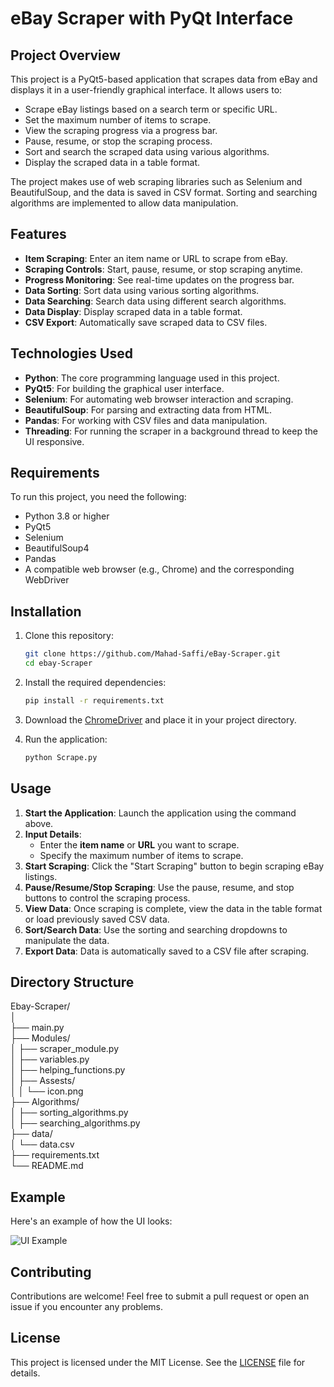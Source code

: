 # eBay Scraper with PyQt Interface

## Project Overview

This project is a PyQt5-based application that scrapes data from eBay and displays it in a user-friendly graphical interface. It allows users to:

- Scrape eBay listings based on a search term or specific URL.
- Set the maximum number of items to scrape.
- View the scraping progress via a progress bar.
- Pause, resume, or stop the scraping process.
- Sort and search the scraped data using various algorithms.
- Display the scraped data in a table format.

The project makes use of web scraping libraries such as Selenium and BeautifulSoup, and the data is saved in CSV format. Sorting and searching algorithms are implemented to allow data manipulation.

## Features

- **Item Scraping**: Enter an item name or URL to scrape from eBay.
- **Scraping Controls**: Start, pause, resume, or stop scraping anytime.
- **Progress Monitoring**: See real-time updates on the progress bar.
- **Data Sorting**: Sort data using various sorting algorithms.
- **Data Searching**: Search data using different search algorithms.
- **Data Display**: Display scraped data in a table format.
- **CSV Export**: Automatically save scraped data to CSV files.

## Technologies Used

- **Python**: The core programming language used in this project.
- **PyQt5**: For building the graphical user interface.
- **Selenium**: For automating web browser interaction and scraping.
- **BeautifulSoup**: For parsing and extracting data from HTML.
- **Pandas**: For working with CSV files and data manipulation.
- **Threading**: For running the scraper in a background thread to keep the UI responsive.

## Requirements

To run this project, you need the following:

- Python 3.8 or higher
- PyQt5
- Selenium
- BeautifulSoup4
- Pandas
- A compatible web browser (e.g., Chrome) and the corresponding WebDriver

## Installation

1. Clone this repository:
    ```bash
    git clone https://github.com/Mahad-Saffi/eBay-Scraper.git
    cd ebay-Scraper
    ```

2. Install the required dependencies:
    ```bash
    pip install -r requirements.txt
    ```

3. Download the [ChromeDriver](https://sites.google.com/chromium.org/driver/downloads?authuser=0) and place it in your project directory.

4. Run the application:
    ```bash
    python Scrape.py
    ```

## Usage

1. **Start the Application**: Launch the application using the command above.
2. **Input Details**:
   - Enter the **item name** or **URL** you want to scrape.
   - Specify the maximum number of items to scrape.
3. **Start Scraping**: Click the "Start Scraping" button to begin scraping eBay listings.
4. **Pause/Resume/Stop Scraping**: Use the pause, resume, and stop buttons to control the scraping process.
5. **View Data**: Once scraping is complete, view the data in the table format or load previously saved CSV data.
6. **Sort/Search Data**: Use the sorting and searching dropdowns to manipulate the data.
7. **Export Data**: Data is automatically saved to a CSV file after scraping.

## Directory Structure
 Ebay-Scraper/  
│  
├── main.py  
├── Modules/  
│   ├── scraper_module.py  
│   ├── variables.py  
│   ├── helping_functions.py  
│   ├── Assests/  
│   │   └── icon.png  
├── Algorithms/  
│   ├── sorting_algorithms.py  
│   ├── searching_algorithms.py  
├── data/      
│   └── data.csv  
├── requirements.txt    
└── README.md   

## Example

Here's an example of how the UI looks:

![UI Example](resources/ui_example.png)

## Contributing

Contributions are welcome! Feel free to submit a pull request or open an issue if you encounter any problems.

## License

This project is licensed under the MIT License. See the [LICENSE](LICENSE) file for details.
